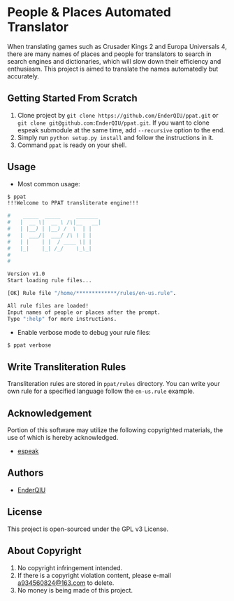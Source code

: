 # People & Places Automated Translator

When translating games such as Crusader Kings 2 and Europa Universals 4, there are many names of places and people for
 translators to search in search engines and dictionaries, which will slow down their efficiency and enthusiasm. 
This project is aimed to translate the names automatedly but accurately.

## Getting Started From Scratch

1. Clone project by `git clone https://github.com/EnderQIU/ppat.git` or `git clone git@github.com:EnderQIU/ppat.git`. If you want to clone espeak submodule at the same time, add `--recursive` option to the end.
2. Simply run `python setup.py install` and follow the instructions in it.
3. Command `ppat` is ready on your shell.

## Usage

- Most common usage:

```sh
$ ppat
!!!Welcome to PPAT transliterate engine!!!

#    _____  _____     _______
#   |  __ \|  __ \ /\|__   __|
#   | |__) | |__) /  \  | |
#   |  ___/|  ___/ /\ \ | |
#   | |    | |  / ____ \| |
#   |_|    |_| /_/    \_\_|
#
#

Version v1.0
Start loading rule files...

[OK] Rule file "/home/*************/rules/en-us.rule".

All rule files are loaded!
Input names of people or places after the prompt.
Type ":help" for more instructions.
```

- Enable verbose mode to debug your rule files:

```sh
$ ppat verbose
```

## Write Transliteration Rules

Transliteration rules are stored in `ppat/rules` directory. You can write your own rule for a specified language follow
 the `en-us.rule` example.

## Acknowledgement

Portion of this software may utilize the following copyrighted materials, the use of which is hereby acknowledged.

- [espeak](http://espeak.sourceforge.net)

## Authors

- [EnderQIU](https://github.com/EnderQIU)

## License

This project is open-sourced under the GPL v3 License.

## About Copyright

1. No copyright infringement intended.
2. If there is a copyright violation content, please e-mail <a934560824@163.com> to delete.
3. No money is being made of this project.
